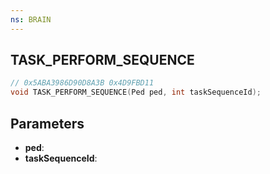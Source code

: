 ```yaml
---
ns: BRAIN
---
```

## TASK_PERFORM_SEQUENCE

```c
// 0x5ABA3986D90D8A3B 0x4D9FBD11
void TASK_PERFORM_SEQUENCE(Ped ped, int taskSequenceId);
```


## Parameters
* **ped**: 
* **taskSequenceId**:

